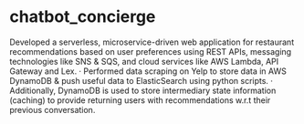 # chatbot_concierge
Developed a serverless, microservice-driven web application for restaurant recommendations based on user preferences using REST APIs, messaging technologies like SNS &amp; SQS, and cloud services like AWS Lambda, API Gateway and Lex. · Performed data scraping on Yelp to store data in AWS DynamoDB &amp; push useful data to ElasticSearch using python scripts. · Additionally, DynamoDB is used to store intermediary state information (caching) to provide returning users with recommendations w.r.t their previous conversation.
